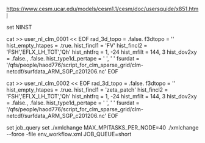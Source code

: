 https://www.cesm.ucar.edu/models/cesm1.1/cesm/doc/usersguide/x851.html

set NINST

cat >> user_nl_clm_0001 << EOF
rad_3d_topo = .false.
f3dtopo = ''
hist_empty_htapes = .true.
hist_fincl1 = 'FV'
hist_fincl2 = 'FSH','EFLX_LH_TOT','Qh'
hist_nhtfrq = 1, -24
hist_mfilt  = 144, 3
hist_dov2xy = .false., .false.
hist_type1d_pertape = ' ', ' '
fsurdat = '/qfs/people/haod776/script_for_clm_sparse_grid/clm-netcdf/surfdata_ARM_SGP_c201206.nc'
EOF

cat >> user_nl_clm_0002 << EOF
rad_3d_topo = .false.
f3dtopo = ''
hist_empty_htapes = .true.
hist_fincl1 = 'zeta_patch'
hist_fincl2 = 'FSH','EFLX_LH_TOT','Qh'
hist_nhtfrq = 1, -24
hist_mfilt  = 144, 3
hist_dov2xy = .false., .false.
hist_type1d_pertape = ' ', ' '
fsurdat = '/qfs/people/haod776/script_for_clm_sparse_grid/clm-netcdf/surfdata_ARM_SGP_c201206.nc'
EOF


set job_query
set ./xmlchange MAX_MPITASKS_PER_NODE=40
./xmlchange --force -file env_workflow.xml JOB_QUEUE=short
